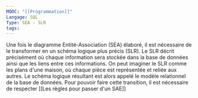 ```yaml
---
MOOC: "[[Programmation]]"
Langage: SQL
Type: SEA - SLR
tags:
---
```

Une fois le diagramme Entité-Association (SEA) élaboré, il est nécessaire de le transformer en un schéma logique plus précis (SLR). Le SLR décrit précisément où chaque information sera stockée dans la base de données ainsi que les liens entre ces informations. On peut imaginer le SLR comme les plans d'une maison, où chaque pièce est représentée et reliée aux autres. Le schéma logique résultant est alors appelé le modèle relationnel de la base de données. Pour pouvoir faire cette transition, il est nécessaire de respecter [[Les règles pour passer d'un SAE]]
